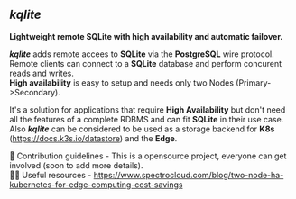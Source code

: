 ## *kqlite*

**Lightweight remote SQLite with high availability and automatic failover.**

***kqlite*** adds remote accees to **SQLite** via the **PostgreSQL** wire protocol.<br>
Remote clients can connect to a **SQLite** database and perform concurent reads and writes.<br>
**High availability** is easy to setup and needs only two Nodes (Primary->Secondary).<br>

It's a solution for applications that require **High Availability** but don't need all the features of a complete RDBMS and can fit **SQLite** in their use case.<br>
Also ***kqlite*** can be considered to be used as a storage backend for **K8s** (https://docs.k3s.io/datastore) and the **Edge**.<br>

🌈 Contribution guidelines - This is a opensource project, everyone can get involved (soon to add more details).<br>
👩‍💻 Useful resources - https://www.spectrocloud.com/blog/two-node-ha-kubernetes-for-edge-computing-cost-savings <br>


